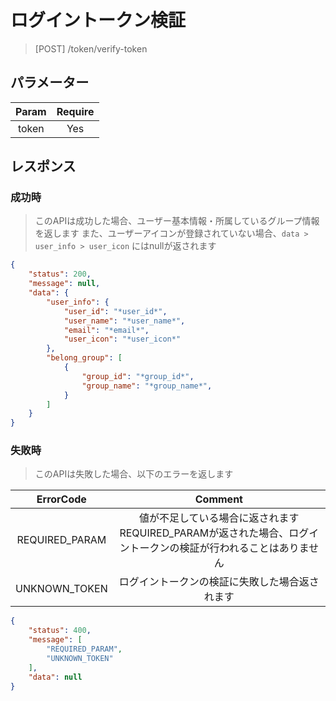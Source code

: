# ログイントークン検証
> [POST] /token/verify-token
## パラメーター
| Param | Require |
|:-:|:-:|
| token | Yes |
## レスポンス
### 成功時
> このAPIは成功した場合、ユーザー基本情報・所属しているグループ情報を返します
> また、ユーザーアイコンが登録されていない場合、`data > user_info > user_icon` にはnullが返されます
```JSON
{
    "status": 200,
    "message": null,
    "data": {
        "user_info": {
            "user_id": "*user_id*",
            "user_name": "*user_name*",
            "email": "*email*",
            "user_icon": "*user_icon*"
        },
        "belong_group": [
            {
                "group_id": "*group_id*",
                "group_name": "*group_name*", 
            }
        ]
    }
}
```
### 失敗時
> このAPIは失敗した場合、以下のエラーを返します

| ErrorCode | Comment |
|:-:|:-:|
| REQUIRED_PARAM | 値が不足している場合に返されます<br>REQUIRED_PARAMが返された場合、ログイントークンの検証が行われることはありません |
| UNKNOWN_TOKEN | ログイントークンの検証に失敗した場合返されます |
``` JSON
{
    "status": 400,
    "message": [
        "REQUIRED_PARAM",
        "UNKNOWN_TOKEN"
    ],
    "data": null
}
```